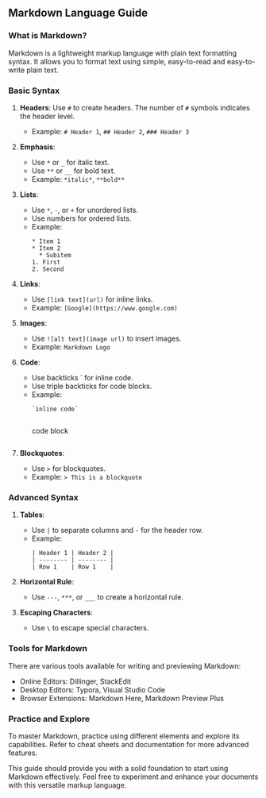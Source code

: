  ## Markdown Language Guide

### What is Markdown?
Markdown is a lightweight markup language with plain text formatting syntax. It allows you to format text using simple, easy-to-read and easy-to-write plain text.

### Basic Syntax
1. **Headers**: Use `#` to create headers. The number of `#` symbols indicates the header level.
   - Example: `# Header 1`, `## Header 2`, `### Header 3`

2. **Emphasis**: 
   - Use `*` or `_` for italic text.
   - Use `**` or `__` for bold text.
   - Example: `*italic*`, `**bold**`

3. **Lists**:
   - Use `*`, `-`, or `+` for unordered lists.
   - Use numbers for ordered lists.
   - Example:
     ```
     * Item 1
     * Item 2
       * Subitem
     1. First
     2. Second
     ```

4. **Links**:
   - Use `[link text](url)` for inline links.
   - Example: `[Google](https://www.google.com)`

5. **Images**:
   - Use `![alt text](image url)` to insert images.
   - Example: `Markdown Logo`

6. **Code**:
   - Use backticks \` for inline code.
   - Use triple backticks for code blocks.
   - Example:
     ```
     `inline code`
     ```
     ```
     ```
     code block
     ```
     ```

7. **Blockquotes**:
   - Use `>` for blockquotes.
   - Example: `> This is a blockquote`

### Advanced Syntax
1. **Tables**:
   - Use `|` to separate columns and `-` for the header row.
   - Example:
     ```
     | Header 1 | Header 2 |
     | -------- | -------- |
     | Row 1    | Row 1    |
     ```

2. **Horizontal Rule**:
   - Use `---`, `***`, or `___` to create a horizontal rule.

3. **Escaping Characters**:
   - Use `\` to escape special characters.

### Tools for Markdown
There are various tools available for writing and previewing Markdown:
- Online Editors: Dillinger, StackEdit
- Desktop Editors: Typora, Visual Studio Code
- Browser Extensions: Markdown Here, Markdown Preview Plus

### Practice and Explore
To master Markdown, practice using different elements and explore its capabilities. Refer to cheat sheets and documentation for more advanced features.

This guide should provide you with a solid foundation to start using Markdown effectively. Feel free to experiment and enhance your documents with this versatile markup language.
